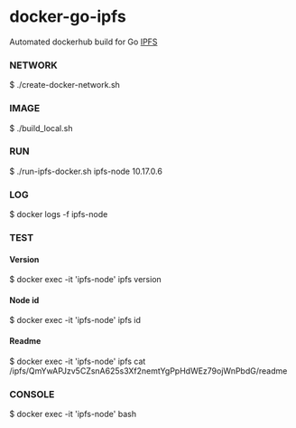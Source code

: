 # docker-go-ipfs
Automated dockerhub build for Go [IPFS](http://ipfs.io)

### NETWORK
$ ./create-docker-network.sh 

### IMAGE
$ ./build_local.sh 

### RUN
$ ./run-ipfs-docker.sh ipfs-node 10.17.0.6<br>

### LOG
$ docker logs -f ipfs-node  

### TEST
#### Version
$ docker exec -it 'ipfs-node' ipfs version
#### Node id
$ docker exec -it 'ipfs-node' ipfs id
#### Readme
$ docker exec -it 'ipfs-node' ipfs cat /ipfs/QmYwAPJzv5CZsnA625s3Xf2nemtYgPpHdWEz79ojWnPbdG/readme

### CONSOLE
$ docker exec -it 'ipfs-node' bash
